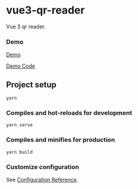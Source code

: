 # vue3-qr-reader

Vue 3 qr reader.

### Demo
[Demo](https://hj29.github.io/vue3-qr-reader/)

[Demo Code](https://github.com/HJ29/vue3-qr-reader/tree/master/example/src/)

## Project setup
```
yarn
```

### Compiles and hot-reloads for development
```
yarn serve
```

### Compiles and minifies for production
```
yarn build
```

### Customize configuration
See [Configuration Reference](https://cli.vuejs.org/config/).
